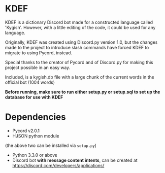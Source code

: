 # KDEF
KDEF is a dictionary Discord bot made for a constructed language called 'Kygish'. However, with a little editing of the code, it could be used for any language.

Originally, KDEF was created using Discord.py version 1.0, but the changes made to the project to introduce slash commands have forced KDEF to migrate to using Pycord, instead.

Special thanks to the creator of Pycord and of Discord.py for making this project possible in an easy way.

Included, is a kygish.db file with a large chunk of the current words in the official bot (1004 words)

**Before running, make sure to run either setup.py or setup.sql to set up the database for use with KDEF**

# Dependencies
  - Pycord v2.0.1
  - HJSON python module
  
  (the above two can be installed via `setup.py`)
  
  - Python 3.3.0 or above
  - Discord bot **with message content intents**, can be created at https://discord.com/developers/applications/
